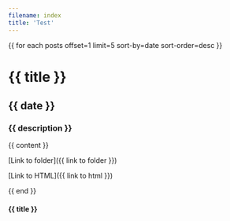 ```yaml
---
filename: index
title: 'Test'
---
```


{{ for each posts offset=1 limit=5 sort-by=date sort-order=desc }}

  # {{ title }}

  ## {{ date }}

  ### {{ description }}

  {{ content }}

  [Link to folder]({{ link to folder }})

  [Link to HTML]({{ link to html }})

{{ end }}

#### {{ title }}
